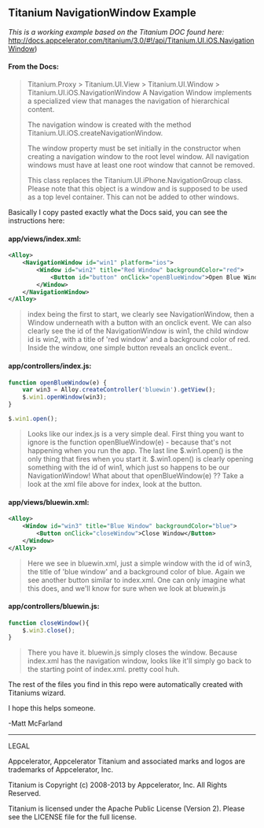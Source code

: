 ## Titanium NavigationWindow Example

*This is a working example based on the Titanium DOC found here:* http://docs.appcelerator.com/titanium/3.0/#!/api/Titanium.UI.iOS.NavigationWindow)

#### From the Docs: ##
> Titanium.Proxy > Titanium.UI.View > Titanium.UI.Window > Titanium.UI.iOS.NavigationWindow
> A Navigation Window implements a specialized view that manages the navigation of hierarchical content.
>
> The navigation window is created with the method Titanium.UI.iOS.createNavigationWindow.
>
> The window property must be set initially in the constructor when creating a navigation window to the root level window. All navigation windows must have at least one root window that cannot be removed.
>
> This class replaces the Titanium.UI.iPhone.NavigationGroup class. Please note that this object is a window and is supposed to be used as a top level container. This can not be added to other windows. 


Basically I copy pasted exactly what the Docs said, you can see the instructions here:

#### app/views/index.xml:

```xml
<Alloy>
    <NavigationWindow id="win1" platform="ios">
        <Window id="win2" title="Red Window" backgroundColor="red">
            <Button id="button" onClick="openBlueWindow">Open Blue Window</Button>
        </Window>
    </NavigationWindow>
</Alloy>
```
> index being the first to start, we clearly see NavigationWindow, then a Window underneath with a button with an onclick event.  We can also clearly see the id of the NavigationWindow is win1, the child window id is win2, with a title of 'red window' and a background color of red.  Inside the window, one simple button reveals an onclick event.. 

#### app/controllers/index.js:

```js
function openBlueWindow(e) {
    var win3 = Alloy.createController('bluewin').getView();
    $.win1.openWindow(win3);
}

$.win1.open();
```
> Looks like our index.js is a very simple deal.  First thing you want to ignore is the function openBlueWindow(e) - because that's not happening when you run the app.  The last line $.win1.open() is the only thing that fires when you start it.  $.win1.open() is clearly opening something with the id of win1, which just so happens to be our NavigationWindow!  What about that openBlueWindow(e) ??  Take a look at the xml file above for index, look at the button.

#### app/views/bluewin.xml:
```xml
<Alloy>
    <Window id="win3" title="Blue Window" backgroundColor="blue">
        <Button onClick="closeWindow">Close Window</Button>
    </Window>
</Alloy>
```
> Here we see in bluewin.xml, just a simple window with the id of win3, the title of 'blue window' and a background color of blue.  Again we see another button similar to index.xml.  One can only imagine what this does, and we'll know for sure when we look at bluewin.js

#### app/controllers/bluewin.js:

```js
function closeWindow(){
    $.win3.close();
}
```
> There you have it. bluewin.js simply closes the window.  Because index.xml has the navigation window, looks like it'll simply go back to the starting point of index.xml.  pretty cool huh.

The rest of the files you find in this repo were automatically created with Titaniums wizard.

I hope this helps someone.

-Matt McFarland



----------------------------------
LEGAL

Appcelerator, Appcelerator Titanium and associated marks and logos are 
trademarks of Appcelerator, Inc. 

Titanium is Copyright (c) 2008-2013 by Appcelerator, Inc. All Rights Reserved.

Titanium is licensed under the Apache Public License (Version 2). Please
see the LICENSE file for the full license.

